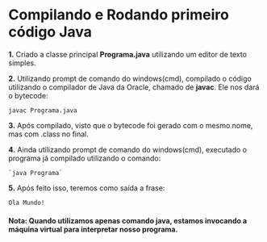 # Compilando e Rodando primeiro código Java

**1.** Criado a classe principal **Programa.java** utilizando um editor de texto simples.

**2.** Utilizando prompt de comando do windows(cmd), compilado o código utilizando o compilador de Java da Oracle, chamado de **javac**. Ele nos dará o bytecode:
 
   `javac Programa.java`

**3.**  Após compilado, visto que o bytecode foi gerado com o mesmo nome, mas com .class no final.

**4.**  Ainda utilizando prompt de comando do windows(cmd), executado o programa já compilado utilizando o comando:

    `java Programa`

**5.** Após feito isso, teremos como saída a frase:

   `Ola Mundo!`

#### Nota: Quando utilizamos apenas comando java, estamos invocando a máquina virtual para interpretar nosso programa.
